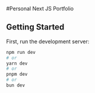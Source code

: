 #Personal Next JS Portfolio

## Getting Started

First, run the development server:

```bash
npm run dev
# or
yarn dev
# or
pnpm dev
# or
bun dev
```
